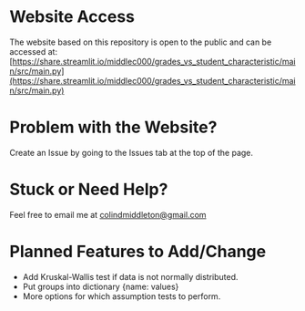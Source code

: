 # Website Access
The website based on this repository is open to the public and can be accessed at:  
[https://share.streamlit.io/middlec000/grades_vs_student_characteristic/main/src/main.py](https://share.streamlit.io/middlec000/grades_vs_student_characteristic/main/src/main.py)

# Problem with the Website?
Create an Issue by going to the Issues tab at the top of the page.

# Stuck or Need Help?
Feel free to email me at [colindmiddleton@gmail.com](mailto:colindmiddleton@gmail.com)

# Planned Features to Add/Change
* Add Kruskal-Wallis test if data is not normally distributed.
* Put groups into dictionary {name: values}
* More options for which assumption tests to perform.